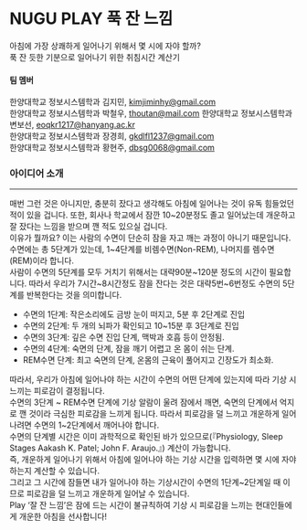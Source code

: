 # NUGU PLAY 푹 잔 느낌  
  
아침에 가장 상쾌하게 일어나기 위해서 몇 시에 자야 할까?  
푹 잔 듯한 기분으로 일어나기 위한 취침시간 계산기
  

#### 팀 멤버
한양대학교 정보시스템학과 김지민, kimjiminhy@gmail.com  
한양대학교 정보시스템학과 박철우, thoutan@mail.com 
한양대학교 정보시스템학과 변보선, eoqkr1217@hanyang.ac.kr    
한양대학교 정보시스템학과 장경희, gkdlfl1237@gmail.com  
한양대학교 정보시스템학과 황현주, dbsg0068@gmail.com  
  

### 아이디어 소개
-----------------------------------------------
매번 그런 것은 아니지만, 충분히 잤다고 생각해도 아침에 일어나는 것이 유독 힘들었던 적이 있을 겁니다. 또한, 회사나 학교에서 잠깐 10~20분정도 졸고 일어났는데 개운하고 잘 잤다는 느낌을 받으며 깬 적도 있으실 겁니다.  
이유가 뭘까요? 이는 사람의 수면이 단순히 잠을 자고 깨는 과정이 아니기 때문입니다.  
수면에는 총 5단계가 있는데, 1~4단계를 비렘수면(Non-REM), 나머지를 렘수면(REM)이라 합니다.  
사람이 수면의 5단계를 모두 거치기 위해서는 대략90분~120분 정도의 시간이 필요합니다. 따라서 우리가 7시간~8시간정도 잠을 잔다는 것은 대략5번~6번정도 수면의 5단계를 반복한다는 것을 의미합니다.  
  
* 수면의 1단계: 작은소리에도 금방 눈이 떠지고, 5분 후 2단계로 진입  
* 수면의 2단계: 두 개의 뇌파가 확인되고 10~15분 후 3단계로 진입  
* 수면의 3단계: 깊은 수면 진입 단계, 맥박과 호흡 등이 안정됨.  
* 수면의 4단계: 숙면의 단계, 잠을 깨기 어렵고 온 몸이 쉬는 단계.  
* REM수면 단계: 최고 숙면의 단계, 온몸의 근육이 풀어지고 긴장도가 최소화.  

따라서, 우리가 아침에 일어나야 하는 시간이 수면의 어떤 단계에 있는지에 따라 기상 시 느끼는 피로감이 결정됩니다.  
수면의 3단계 ~ REM수면 단계에 기상 알람이 울려 잠에서 깨면, 숙면의 단계에서 억지로 깬 것이라 극심한 피로감을 느끼게 됩니다. 따라서 피로감을 덜 느끼고 개운하게 일어나려면 수면의 1~2단계에서 깨어나야 합니다.  
수면의 단계별 시간은 이미 과학적으로 확인된 바가 있으므로(『Physiology, Sleep Stages Aakash K. Patel; John F. Araujo.』) 계산이 가능합니다.  
즉, 개운하게 일어나기 위해서 아침에 일어나야 하는 기상 시간을 입력하면 몇 시에 자야 하는지 계산할 수 있습니다.  
그리고 그 시간에 잠들면 내가 일어나야 하는 기상시간이 수면의 1단계~2단계일 때 이므로 피로감을 덜 느끼고 개운하게 일어날 수 있습니다.  
Play ‘잘 잔 느낌’은 잠에 드는 시간이 불규칙하여 기상 시 피로감을 느끼는 현대인들에게 개운한 아침을 선사합니다!  


